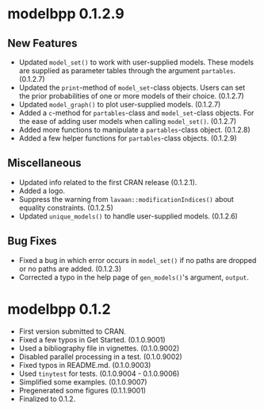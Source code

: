 # modelbpp 0.1.2.9

## New Features

- Updated `model_set()` to work with
  user-supplied models. These models
  are supplied as parameter tables
  through the argument `partables`.
  (0.1.2.7)
- Updated the `print`-method of
  `model_set`-class objects. Users can
  set the prior probabilities of one or
  more models of their choice. (0.1.2.7)
- Updated `model_graph()` to plot
  user-supplied models. (0.1.2.7)
- Added a `c`-method for `partables`-class
  and `model_set`-class objects. For the
  ease of adding user models when calling
  `model_set()`. (0.1.2.7)
- Added more functions to manipulate
  a `partables`-class object. (0.1.2.8)
- Added a few helper functions for
  `partables`-class objects. (0.1.2.9)

## Miscellaneous

- Updated info related to the first CRAN
  release (0.1.2.1).
- Added a logo.
- Suppress the warning from
  `lavaan::modificationIndices()` about
  equality constraints. (0.1.2.5)
- Updated `unique_models()` to handle
  user-supplied models. (0.1.2.6)

## Bug Fixes

- Fixed a bug in which error occurs in
  `model_set()` if no paths are dropped
  or no paths are added. (0.1.2.3)
- Corrected a typo in the help page of
  `gen_models()`'s argument, `output`.

# modelbpp 0.1.2

- First version submitted to CRAN.
- Fixed a few typos in Get Started. (0.1.0.9001)
- Used a bibliography file in vignettes. (0.1.0.9002)
- Disabled parallel processing in a test. (0.1.0.9002)
- Fixed typos in README.md. (0.1.0.9003)
- Used `tinytest` for tests. (0.1.0.9004 - 0.1.0.9006)
- Simplified some examples. (0.1.0.9007)
- Pregenerated some figures (0.1.1.9001)
- Finalized to 0.1.2.